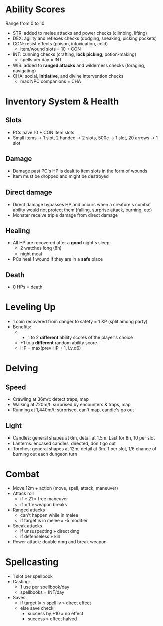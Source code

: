 # Ability Scores
Range from 0 to 10.
- STR: added to melee attacks and power checks (climbing, lifting)
- DEX: agility and reflexes checks (dodging, sneaking, picking pockets)
- CON: resist effects (poison, intoxication, cold)
	- item/wound slots = 10 + CON
- INT: cunning checks (crafting, **lock picking**, potion-making)
	- spells per day = INT
- WIS: added to **ranged attacks** and wilderness checks (foraging, navigating)
- CHA: social, **initiative**, and divine intervention checks
	- max NPC companions = CHA
# Inventory System & Health
## Slots
- PCs have 10 + CON item slots
- Small items -> 1 slot, 2 handed -> 2 slots, 500c -> 1 slot, 20 arrows -> 1 slot
## Damage
- Damage past PC's HP is dealt to item slots in the form of wounds
- Item must be dropped and might be destroyed
## Direct damage
- Direct damage bypasses HP and occurs when a creature's combat ability would not protect them (falling, surprise attack, burning, etc)
- Monster receive triple damage from direct damage 
## Healing
- All HP are recovered after a **good** night's sleep:
	- 2 watches long (8h)
	- night meal
- PCs heal 1 wound if they are in a **safe** place
## Death
- 0 HPs = death
# Leveling Up
- 1 coin recovered from danger to safety = 1 XP (split among party)
- Benefits:
	- + 1 to 2 **different** ability scores of the player's choice
	- +1 to a **different** random ability score 
	- HP = max(prev HP + 1, Lv.d6)
# Delving
## Speed
- Crawling at 36m/t: detect traps, map
- Walking at 720m/t: surprised by encounters & traps, map
- Running at 1,440m/t: surprised,  can't map, candle's go out
## Light
- Candles: general shapes at 6m, detail at 1.5m. Last for 8h, 10 per slot
- Lanterns: encased candles, directed, don't go out
- Torches: general shapes at 12m, detail at 3m. 1 per slot, 1/6 chance of burning out each dungeon turn
# Combat
- Move 12m + action (move, spell, attack, maneuver)
- Attack roll
	- if ≥ 21 » free maneuver
	- if = 1 » weapon breaks
- Ranged attacks
	- can't happen while in melee
	- if target is in melee » -5 modifier
- Sneak attacks
	- if unsuspecting » direct dmg
	- if defenseless » kill
- Power attack: double dmg and break weapon
# Spellcasting
- 1 slot per spellbook
- Casting:
	- 1 use per spellbook/day
	- spellbooks = INT/day
- Saves: 
	- if target lv ≤ spell lv » direct effect
	- else save check
		- success by +10 » no effect
		- success » effect halved 